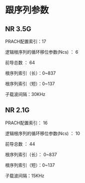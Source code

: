 # 跟序列参数

## NR 3.5G

PRACH配置索引：17

逻辑根序列的循环移位参数(Ncs) ： 6

前导总数 ： 64

根序列索引（长）：0~837

根序列索引（短）：0~137

子载波间隔：30KHz

## NR 2.1G

PRACH配置索引： 16

逻辑根序列的循环移位参数(Ncs) ： 10

前导总数 ： 44

根序列索引（长）： 0~837

根序列索引（短）：0~137

子载波间隔：15KHz